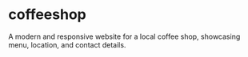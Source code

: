 # coffeeshop
A modern and responsive website for a local coffee shop, showcasing menu, location, and contact details.
